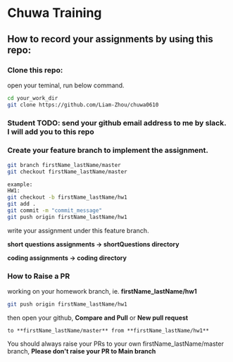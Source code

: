 
# Chuwa Training



## How to record your assignments by using this repo:

### Clone this repo:
open your teminal, run below command.

```bash
cd your_work_dir
git clone https://github.com/Liam-Zhou/chuwa0610
```

### Student TODO: send your github email address to me by slack. I will add you to this repo

### Create your feature branch to implement the assignment.

```bash
git branch firstName_lastName/master
git checkout firstName_lastName/master

example: 
HW1:
git checkout -b firstName_lastName/hw1
git add .
git commit -m "commit_message"
git push origin firstName_lastName/hw1
```
write your assignment under this feature branch.

**short questions assignments -> shortQuestions directory**

**coding assignments -> coding directory**

### How to Raise a PR
working on your homework branch, ie. **firstName_lastName/hw1**
```bash
git push origin firstName_lastName/hw1
```
then open your github, **Compare and Pull** or **New pull request**
```text
to **firstName_lastName/master** from **firstName_lastName/hw1**
```
You should always raise your PRs to your own firstName_lastName/master branch, **Please don't raise your PR to Main branch**